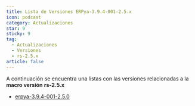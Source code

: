 ```yaml
---
title: Lista de Versiones ERPya-3.9.4-001-2.5.x
icon: podcast
category: Actualizaciones
star: 9
sticky: 9
tag:
  - Actualizaciones
  - Versiones
  - rs-2.5.x
article: false
---
```


A continuación se encuentra una listas con las versiones relacionadas a la **macro versión** **rs-2.5.x**

- [erpya-3.9.4-001-2.5.0](erpya-3.9.4-001-2.5.0.md)
